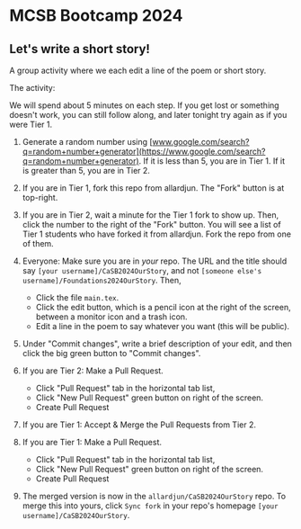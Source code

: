# MCSB Bootcamp 2024

## Let's write a short story!

A group activity where we each edit a line of the poem or short story.

The activity:

We will spend about 5 minutes on each step. If you get lost or something doesn't work, you can still follow along, and later tonight try again as if you were Tier 1.

1. Generate a random number using [www.google.com/search?q=random+number+generator](https://www.google.com/search?q=random+number+generator). If it is less than 5, you are in Tier 1. If it is greater than 5, you are in Tier 2. 

2. If you are in Tier 1, fork this repo from allardjun. The "Fork" button is at top-right.

3. If you are in Tier 2, wait a minute for the Tier 1 fork to show up. Then, click the number to the right of the "Fork" button. You will see a list of Tier 1 students who have forked it from allardjun. Fork the repo from one of them. 

4. Everyone: Make sure you are in  *your* repo. The URL and the title should say `[your username]/CaSB2024OurStory`, and not `[someone else's username]/Foundations2024OurStory`. Then, 

    - Click the file `main.tex`. 
    - Click the edit button, which is a pencil icon at the right of the screen, between a monitor icon and a trash icon.
    - Edit a line in the poem to say whatever you want (this will be public).

6. Under "Commit changes", write a brief description of your edit, and then click the big green button to "Commit changes".

7. If you are Tier 2: Make a Pull Request. 

     - Click "Pull Request" tab in the horizontal tab list,
     - Click "New Pull Request" green button on right of the screen.
     - Create Pull Request

8. If you are Tier 1: Accept & Merge the Pull Requests from Tier 2. 

9. If you are Tier 1: Make a Pull Request. 

     - Click "Pull Request" tab in the horizontal tab list,
     - Click "New Pull Request" green button on right of the screen.
     - Create Pull Request
     
10. The merged version is now in the `allardjun/CaSB2024OurStory` repo. To merge this into yours, click `Sync fork` in your repo's homepage `[your username]/CaSB2024OurStory`. 

